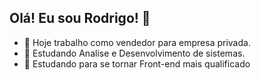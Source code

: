 ## Olá! Eu sou Rodrigo! 👋



- 🔭 Hoje trabalho como vendedor para empresa privada.
- 🌱 Estudando Analise e Desenvolvimento de sistemas.
- 👯 Estudando para se tornar Front-end mais qualificado
